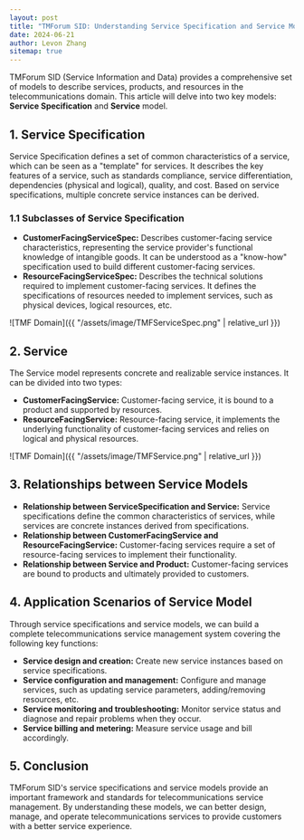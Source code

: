 ```yaml
---
layout: post
title: "TMForum SID: Understanding Service Specification and Service Model"
date: 2024-06-21
author: Levon Zhang
sitemap: true
---
```


TMForum SID (Service Information and Data) provides a comprehensive set of models to describe services, products, and resources in the telecommunications domain. This article will delve into two key models: **Service Specification** and **Service** model.

## 1. Service Specification

Service Specification defines a set of common characteristics of a service, which can be seen as a "template" for services. It describes the key features of a service, such as standards compliance, service differentiation, dependencies (physical and logical), quality, and cost. Based on service specifications, multiple concrete service instances can be derived.

### 1.1 Subclasses of Service Specification

* **CustomerFacingServiceSpec:** Describes customer-facing service characteristics, representing the service provider's functional knowledge of intangible goods. It can be understood as a "know-how" specification used to build different customer-facing services.
* **ResourceFacingServiceSpec:** Describes the technical solutions required to implement customer-facing services. It defines the specifications of resources needed to implement services, such as physical devices, logical resources, etc.

![TMF Domain]({{ "/assets/image/TMFServiceSpec.png" | relative_url }})

## 2. Service

The Service model represents concrete and realizable service instances. It can be divided into two types:

* **CustomerFacingService:** Customer-facing service, it is bound to a product and supported by resources.
* **ResourceFacingService:** Resource-facing service, it implements the underlying functionality of customer-facing services and relies on logical and physical resources.

![TMF Domain]({{ "/assets/image/TMFService.png" | relative_url }})

## 3. Relationships between Service Models

* **Relationship between ServiceSpecification and Service:** Service specifications define the common characteristics of services, while services are concrete instances derived from specifications.
* **Relationship between CustomerFacingService and ResourceFacingService:** Customer-facing services require a set of resource-facing services to implement their functionality.
* **Relationship between Service and Product:** Customer-facing services are bound to products and ultimately provided to customers.

## 4. Application Scenarios of Service Model

Through service specifications and service models, we can build a complete telecommunications service management system covering the following key functions:

* **Service design and creation:** Create new service instances based on service specifications.
* **Service configuration and management:** Configure and manage services, such as updating service parameters, adding/removing resources, etc.
* **Service monitoring and troubleshooting:** Monitor service status and diagnose and repair problems when they occur.
* **Service billing and metering:** Measure service usage and bill accordingly.

## 5. Conclusion

TMForum SID's service specifications and service models provide an important framework and standards for telecommunications service management. By understanding these models, we can better design, manage, and operate telecommunications services to provide customers with a better service experience.